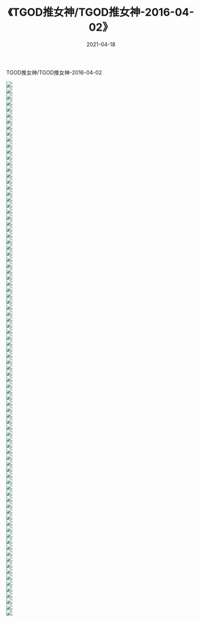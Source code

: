 ﻿---
layout: post
title:  《TGOD推女神/TGOD推女神-2016-04-02》
date:   2021-04-18
img: http://pic.660000.xyz/1:/网络美图/2021/TGOD推女神/TGOD推女神-2016-04-02/000.jpg
categories: [美女, 清纯, 唯美]
---

TGOD推女神/TGOD推女神-2016-04-02

 ![](http://pic.660000.xyz/1:/网络美图/2021/TGOD推女神/TGOD推女神-2016-04-02/001.jpg) <br>![](http://pic.660000.xyz/1:/网络美图/2021/TGOD推女神/TGOD推女神-2016-04-02/002.jpg) <br>![](http://pic.660000.xyz/1:/网络美图/2021/TGOD推女神/TGOD推女神-2016-04-02/003.jpg) <br>![](http://pic.660000.xyz/1:/网络美图/2021/TGOD推女神/TGOD推女神-2016-04-02/004.jpg) <br>![](http://pic.660000.xyz/1:/网络美图/2021/TGOD推女神/TGOD推女神-2016-04-02/005.jpg) <br>![](http://pic.660000.xyz/1:/网络美图/2021/TGOD推女神/TGOD推女神-2016-04-02/006.jpg) <br>![](http://pic.660000.xyz/1:/网络美图/2021/TGOD推女神/TGOD推女神-2016-04-02/007.jpg) <br>![](http://pic.660000.xyz/1:/网络美图/2021/TGOD推女神/TGOD推女神-2016-04-02/008.jpg) <br>![](http://pic.660000.xyz/1:/网络美图/2021/TGOD推女神/TGOD推女神-2016-04-02/009.jpg) <br>![](http://pic.660000.xyz/1:/网络美图/2021/TGOD推女神/TGOD推女神-2016-04-02/010.jpg) <br>![](http://pic.660000.xyz/1:/网络美图/2021/TGOD推女神/TGOD推女神-2016-04-02/011.jpg) <br>![](http://pic.660000.xyz/1:/网络美图/2021/TGOD推女神/TGOD推女神-2016-04-02/012.jpg) <br>![](http://pic.660000.xyz/1:/网络美图/2021/TGOD推女神/TGOD推女神-2016-04-02/013.jpg) <br>![](http://pic.660000.xyz/1:/网络美图/2021/TGOD推女神/TGOD推女神-2016-04-02/014.jpg) <br>![](http://pic.660000.xyz/1:/网络美图/2021/TGOD推女神/TGOD推女神-2016-04-02/015.jpg) <br>![](http://pic.660000.xyz/1:/网络美图/2021/TGOD推女神/TGOD推女神-2016-04-02/016.jpg) <br>![](http://pic.660000.xyz/1:/网络美图/2021/TGOD推女神/TGOD推女神-2016-04-02/017.jpg) <br>![](http://pic.660000.xyz/1:/网络美图/2021/TGOD推女神/TGOD推女神-2016-04-02/018.jpg) <br>![](http://pic.660000.xyz/1:/网络美图/2021/TGOD推女神/TGOD推女神-2016-04-02/019.jpg) <br>![](http://pic.660000.xyz/1:/网络美图/2021/TGOD推女神/TGOD推女神-2016-04-02/020.jpg) <br>![](http://pic.660000.xyz/1:/网络美图/2021/TGOD推女神/TGOD推女神-2016-04-02/021.jpg) <br>![](http://pic.660000.xyz/1:/网络美图/2021/TGOD推女神/TGOD推女神-2016-04-02/022.jpg) <br>![](http://pic.660000.xyz/1:/网络美图/2021/TGOD推女神/TGOD推女神-2016-04-02/023.jpg) <br>![](http://pic.660000.xyz/1:/网络美图/2021/TGOD推女神/TGOD推女神-2016-04-02/024.jpg) <br>![](http://pic.660000.xyz/1:/网络美图/2021/TGOD推女神/TGOD推女神-2016-04-02/025.jpg) <br>![](http://pic.660000.xyz/1:/网络美图/2021/TGOD推女神/TGOD推女神-2016-04-02/026.jpg) <br>![](http://pic.660000.xyz/1:/网络美图/2021/TGOD推女神/TGOD推女神-2016-04-02/027.jpg) <br>![](http://pic.660000.xyz/1:/网络美图/2021/TGOD推女神/TGOD推女神-2016-04-02/028.jpg) <br>![](http://pic.660000.xyz/1:/网络美图/2021/TGOD推女神/TGOD推女神-2016-04-02/029.jpg) <br>![](http://pic.660000.xyz/1:/网络美图/2021/TGOD推女神/TGOD推女神-2016-04-02/030.jpg) <br>![](http://pic.660000.xyz/1:/网络美图/2021/TGOD推女神/TGOD推女神-2016-04-02/031.jpg) <br>![](http://pic.660000.xyz/1:/网络美图/2021/TGOD推女神/TGOD推女神-2016-04-02/032.jpg) <br>![](http://pic.660000.xyz/1:/网络美图/2021/TGOD推女神/TGOD推女神-2016-04-02/033.jpg) <br>![](http://pic.660000.xyz/1:/网络美图/2021/TGOD推女神/TGOD推女神-2016-04-02/034.jpg) <br>![](http://pic.660000.xyz/1:/网络美图/2021/TGOD推女神/TGOD推女神-2016-04-02/035.jpg) <br>![](http://pic.660000.xyz/1:/网络美图/2021/TGOD推女神/TGOD推女神-2016-04-02/036.jpg) <br>![](http://pic.660000.xyz/1:/网络美图/2021/TGOD推女神/TGOD推女神-2016-04-02/037.jpg) <br>![](http://pic.660000.xyz/1:/网络美图/2021/TGOD推女神/TGOD推女神-2016-04-02/038.jpg) <br>![](http://pic.660000.xyz/1:/网络美图/2021/TGOD推女神/TGOD推女神-2016-04-02/039.jpg) <br>![](http://pic.660000.xyz/1:/网络美图/2021/TGOD推女神/TGOD推女神-2016-04-02/040.jpg) <br>![](http://pic.660000.xyz/1:/网络美图/2021/TGOD推女神/TGOD推女神-2016-04-02/041.jpg) <br>![](http://pic.660000.xyz/1:/网络美图/2021/TGOD推女神/TGOD推女神-2016-04-02/042.jpg) <br>![](http://pic.660000.xyz/1:/网络美图/2021/TGOD推女神/TGOD推女神-2016-04-02/043.jpg) <br>![](http://pic.660000.xyz/1:/网络美图/2021/TGOD推女神/TGOD推女神-2016-04-02/044.jpg) <br>![](http://pic.660000.xyz/1:/网络美图/2021/TGOD推女神/TGOD推女神-2016-04-02/045.jpg) <br>![](http://pic.660000.xyz/1:/网络美图/2021/TGOD推女神/TGOD推女神-2016-04-02/046.jpg) <br>![](http://pic.660000.xyz/1:/网络美图/2021/TGOD推女神/TGOD推女神-2016-04-02/047.jpg) <br>![](http://pic.660000.xyz/1:/网络美图/2021/TGOD推女神/TGOD推女神-2016-04-02/048.jpg) <br>![](http://pic.660000.xyz/1:/网络美图/2021/TGOD推女神/TGOD推女神-2016-04-02/049.jpg) <br>![](http://pic.660000.xyz/1:/网络美图/2021/TGOD推女神/TGOD推女神-2016-04-02/050.jpg) <br>![](http://pic.660000.xyz/1:/网络美图/2021/TGOD推女神/TGOD推女神-2016-04-02/051.jpg) <br>![](http://pic.660000.xyz/1:/网络美图/2021/TGOD推女神/TGOD推女神-2016-04-02/052.jpg) <br>![](http://pic.660000.xyz/1:/网络美图/2021/TGOD推女神/TGOD推女神-2016-04-02/053.jpg) <br>![](http://pic.660000.xyz/1:/网络美图/2021/TGOD推女神/TGOD推女神-2016-04-02/054.jpg) <br>![](http://pic.660000.xyz/1:/网络美图/2021/TGOD推女神/TGOD推女神-2016-04-02/055.jpg) <br>![](http://pic.660000.xyz/1:/网络美图/2021/TGOD推女神/TGOD推女神-2016-04-02/056.jpg) <br>![](http://pic.660000.xyz/1:/网络美图/2021/TGOD推女神/TGOD推女神-2016-04-02/057.jpg) <br>![](http://pic.660000.xyz/1:/网络美图/2021/TGOD推女神/TGOD推女神-2016-04-02/058.jpg) <br>![](http://pic.660000.xyz/1:/网络美图/2021/TGOD推女神/TGOD推女神-2016-04-02/059.jpg) <br>![](http://pic.660000.xyz/1:/网络美图/2021/TGOD推女神/TGOD推女神-2016-04-02/060.jpg) <br>![](http://pic.660000.xyz/1:/网络美图/2021/TGOD推女神/TGOD推女神-2016-04-02/061.jpg) <br>![](http://pic.660000.xyz/1:/网络美图/2021/TGOD推女神/TGOD推女神-2016-04-02/062.jpg) <br>![](http://pic.660000.xyz/1:/网络美图/2021/TGOD推女神/TGOD推女神-2016-04-02/063.jpg) <br>![](http://pic.660000.xyz/1:/网络美图/2021/TGOD推女神/TGOD推女神-2016-04-02/064.jpg) <br>![](http://pic.660000.xyz/1:/网络美图/2021/TGOD推女神/TGOD推女神-2016-04-02/065.jpg) <br>![](http://pic.660000.xyz/1:/网络美图/2021/TGOD推女神/TGOD推女神-2016-04-02/066.jpg) <br>![](http://pic.660000.xyz/1:/网络美图/2021/TGOD推女神/TGOD推女神-2016-04-02/067.jpg) <br>![](http://pic.660000.xyz/1:/网络美图/2021/TGOD推女神/TGOD推女神-2016-04-02/068.jpg) <br>![](http://pic.660000.xyz/1:/网络美图/2021/TGOD推女神/TGOD推女神-2016-04-02/069.jpg) <br>![](http://pic.660000.xyz/1:/网络美图/2021/TGOD推女神/TGOD推女神-2016-04-02/070.jpg) <br>![](http://pic.660000.xyz/1:/网络美图/2021/TGOD推女神/TGOD推女神-2016-04-02/071.jpg) <br>![](http://pic.660000.xyz/1:/网络美图/2021/TGOD推女神/TGOD推女神-2016-04-02/072.jpg) <br>![](http://pic.660000.xyz/1:/网络美图/2021/TGOD推女神/TGOD推女神-2016-04-02/073.jpg) <br>![](http://pic.660000.xyz/1:/网络美图/2021/TGOD推女神/TGOD推女神-2016-04-02/074.jpg) <br>![](http://pic.660000.xyz/1:/网络美图/2021/TGOD推女神/TGOD推女神-2016-04-02/075.jpg) <br>![](http://pic.660000.xyz/1:/网络美图/2021/TGOD推女神/TGOD推女神-2016-04-02/076.jpg) <br>![](http://pic.660000.xyz/1:/网络美图/2021/TGOD推女神/TGOD推女神-2016-04-02/077.jpg) <br>![](http://pic.660000.xyz/1:/网络美图/2021/TGOD推女神/TGOD推女神-2016-04-02/078.jpg) <br>![](http://pic.660000.xyz/1:/网络美图/2021/TGOD推女神/TGOD推女神-2016-04-02/079.jpg) <br>![](http://pic.660000.xyz/1:/网络美图/2021/TGOD推女神/TGOD推女神-2016-04-02/080.jpg) <br>![](http://pic.660000.xyz/1:/网络美图/2021/TGOD推女神/TGOD推女神-2016-04-02/081.jpg) <br>![](http://pic.660000.xyz/1:/网络美图/2021/TGOD推女神/TGOD推女神-2016-04-02/082.jpg) <br>![](http://pic.660000.xyz/1:/网络美图/2021/TGOD推女神/TGOD推女神-2016-04-02/083.jpg) <br>![](http://pic.660000.xyz/1:/网络美图/2021/TGOD推女神/TGOD推女神-2016-04-02/084.jpg) <br>![](http://pic.660000.xyz/1:/网络美图/2021/TGOD推女神/TGOD推女神-2016-04-02/085.jpg) <br>![](http://pic.660000.xyz/1:/网络美图/2021/TGOD推女神/TGOD推女神-2016-04-02/086.jpg) <br>![](http://pic.660000.xyz/1:/网络美图/2021/TGOD推女神/TGOD推女神-2016-04-02/087.jpg) <br>![](http://pic.660000.xyz/1:/网络美图/2021/TGOD推女神/TGOD推女神-2016-04-02/088.jpg) <br>![](http://pic.660000.xyz/1:/网络美图/2021/TGOD推女神/TGOD推女神-2016-04-02/089.jpg) <br>
